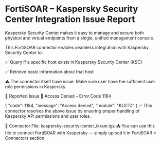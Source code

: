 # FortiSOAR – Kaspersky Security Center Integration Issue Report

Kaspersky Security Center makes it easy to manage and secure both physical and virtual endpoints from a single, unified management console.

This FortiSOAR connector enables seamless integration with Kaspersky Security Center to:

✅ Query if a specific host exists in Kaspersky Security Center (KSC)

✅ Retrieve basic information about that host

⚠️ The connector itself have issue. Make sure user have the sufficient user role permissions in Kaspersky.

🐞 Reported Issue
🔐 Access Denied – Error Code 1184


{
  "code": 1184,
  "message": "Access denied",
  "module": "KLSTD"
}
✅ This connector resolves the above issue by ensuring proper handling of Kaspersky API permissions and user roles.

🔗 Connector File: kaspersky-security-center_ikram.tgz
📥 You can use this file to connect FortiSOAR with Kaspersky — simply upload it in FortiSOAR > Connectors section.


